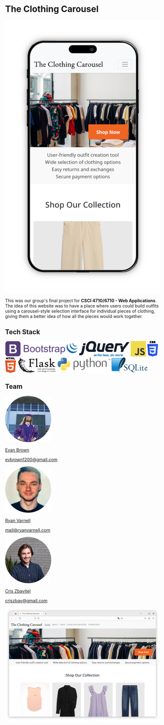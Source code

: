 # The Clothing Carousel

<img id="mobile-site-image" src="source/images/site-image-mobile.png" alt="Mobile view of website.">

This was our group's final project for **CSCI 4710/6710 - Web Applications**. The idea of this website was to have a place
where users could build outfits using a carousel-style selection interface for individual pieces of clothing, giving
them a better idea of how all the pieces would work together.

## Tech Stack

<div id="tech-stack">
    <a href="https://getbootstrap.com/"><img src="source/images/bootstrap-logo.png" alt="Bootstrap" height="50"></a>
    <a href="https://jquery.com/"><img src="source/images/jquery-logo.png" alt="JQuery" height="50"></a> 
    <a href="https://www.ecma-international.org/publications-and-standards/standards/ecma-262/"><img src="source/images/javascript-logo.png" alt="JavaScript" height="50"></a>
    <a href="https://www.w3.org/TR/CSS/#css"><img src="source/images/css-logo.png" alt="CSS3" height="50"></a>
    <a href="https://html.spec.whatwg.org/multipage/"><img src="source/images/html-logo.png" alt="HTML5" height="50"></a>
    <a href="https://flask.palletsprojects.com/en/2.3.x/"><img src="source/images/flask-logo.png" alt="Flask" height="50"></a> 
    <a href="https://www.python.org/"><img src="source/images/python-logo.png" alt="Python" height="50"></a> 
    <a href="https://www.sqlite.org/index.html"><img src="source/images/sqlite-logo.png" alt="SQLite" height="50"></a>
</div>

## Team

<section id="profiles">
<div class="profile">
    <div class="image-container">
        <a href="https://www.linkedin.com/in/ev-brown-cs-it/">
            <img src="source/images/evan.png" alt="Evan Brown">
        </a>
    </div>
    <div class="name-container">
        <p class="name"><a href="https://www.linkedin.com/in/ev-brown-cs-it/">Evan Brown</a></p>
    </div>
    <div class="email-container">
        <p class="email"><a href="mailto:evbrown1200@gmail.com">evbrown1200@gmail.com</a></p>
    </div>
</div>

<div class="profile">
    <div class="image-container">
        <a href="https://www.linkedin.com/in/ryanvarnell/">
            <img src="source/images/ryan.png" alt="Ryan Varnell">
        </a>
    </div>
    <div class="name-container">
        <p class="name"><a href="https://www.linkedin.com/in/ryanvarnell/">Ryan Varnell</a></p>
    </div>
    <div class="email-container">
        <p class="email"><a href="mailto:mail@ryanvarnell.com">mail@ryanvarnell.com</a></p>
    </div>
</div>

<div class="profile">
    <div class="image-container">
        <a href="https://www.linkedin.com/in/cris-zbavitel/">
            <img src="source/images/cris.png" alt="Cris Zbavitel">
        </a>
    </div>
    <div class="name-container">
        <p class="name"><a href="https://www.linkedin.com/in/cris-zbavitel/">Cris Zbavitel</a></p>
    </div>
    <div class="email-container">
        <p class="email"><a href="mailto:criszbav@gmail.com">criszbav@gmail.com</a></p>
    </div>
</div>
</section>

<img id="site-image" src="source/images/site-image.png" alt="Website in a desktop web browser.">
